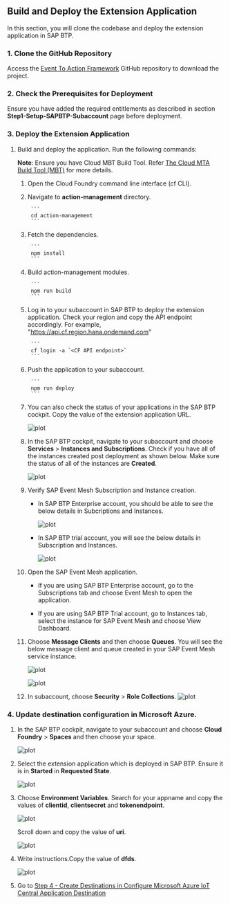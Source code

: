 ## Build and Deploy the Extension Application

In this section, you will clone the codebase and deploy the extension application in SAP BTP. 

### 1. Clone the GitHub Repository
    
Access the [Event To Action Framework](https://github.tools.sap/btp-use-case-factory/btp-wf-events) GitHub repository to download the project.

### 2. Check the Prerequisites for Deployment

Ensure you have added the required entitlements as described in section **Step1-Setup-SAPBTP-Subaccount** page before deployment.

### 3. Deploy the Extension Application

1. Build and deploy the application. Run the following commands:

    **Note**: Ensure you have Cloud MBT Build Tool. Refer [The Cloud MTA Build Tool (MBT)](https://help.sap.com/docs/HANA_CLOUD_DATABASE/c2b99f19e9264c4d9ae9221b22f6f589/1412120094534a23b1a894bc498c2767.html) for more details.

    1. Open the Cloud Foundry command line interface (cf CLI).

    2. Navigate to **action-management** directory.

            ```
            cd action-management
            ```
    3. Fetch the dependencies.

            ```
            npm install
            ```
    4. Build action-management modules.

            ```
            npm run build
            ```
    5. Log in to your subaccount in SAP BTP to deploy the extension application.
      Check your region and copy the API endpoint accordingly. For example, "https://api.cf.region.hana.ondemand.com"

            ```
            cf login -a `<CF API endpoint>`
            ```
    6. Push the application to your subaccount.

            ```
            npm run deploy
            ```
    7. You can also check the status of your applications in the SAP BTP cockpit. Copy the value of the extension application URL.

        ![plot](./images/SAPBTPCockpit.png)

    8. In the SAP BTP cockpit, navigate to your subaccount and choose **Services** > **Instances and Subscriptions**. Check if you have all of the instances created post deployment as shown below. Make sure the status of all of the instances are **Created**.

        ![plot](./images/postdeploy.png)

    9. Verify SAP Event Mesh Subscription and Instance creation.
    
        - In SAP BTP Enterprise account, you should be able to see the below details in Subcriptions and Instances.

            ![plot](./images/eventmesh-enterprise.png)

        - In SAP BTP trial account, you will see the below details in Subscription and Instances.

            ![plot](./images/eventmesh-trial.png)

    10. Open the SAP Event Mesh application.

        - If you are using SAP BTP Enterprise account, go to the Subscriptions tab and choose Event Mesh to open the application.

        - If you are using SAP BTP Trial account, go to Instances tab, select the instance for SAP Event Mesh and choose View Dashboard.

    10. Choose **Message Clients** and then choose **Queues**. You will see the below message client and queue created in your SAP Event Mesh service instance.

        ![plot](./images/msgclient.png)

        ![plot](./images/queue.png)


    11. In subaccount, choose **Security** > **Role Collections**.
      ![plot](./images/businessrules_rollcoll.png)
    


### 4. Update destination configuration in Microsoft Azure.

1. In the SAP BTP cockpit, navigate to your subaccount and choose **Cloud Foundry** > **Spaces** and then choose your space.

    ![plot](./images/cfspace.png)

2. Select the extension application which is deployed in SAP BTP. Ensure it is in **Started** in **Requested State**.

    ![plot](./images/deployedbtpapp.png)

3. Choose **Environment Variables**. Search for your appname and copy the values of **clientid**, **clientsecret** and **tokenendpoint**.

    ![plot](./images/oauthdetails.png)

    Scroll down and copy the value of **uri**.

    ![plot](./images/callback.png)


6. Write instructions.Copy the value of <AJIT>**dfds**.

    ![plot](./images/queuedetails.png)

7. Go to [Step 4 - Create Destinations in Configure Microsoft Azure IoT Central Application Destination](../Step2-Configure-Azure/README.md)

